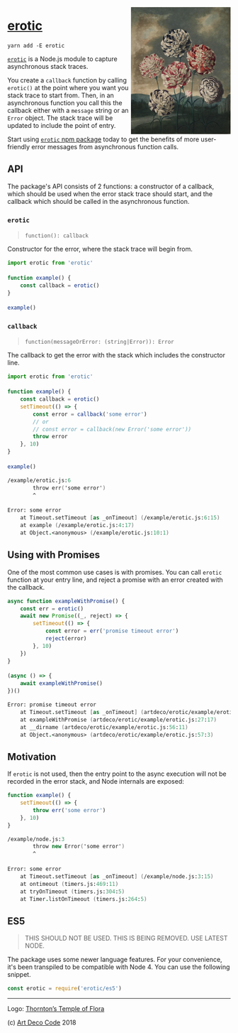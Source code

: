 <a href="https://artdeco.bz/erotic"><img align="right" src="./logo.jpg" width="225" alt="Erotic" />

# erotic</a>

```
yarn add -E erotic
```

[`erotic`][1] is a Node.js module to capture asynchronous stack traces.

You create a `callback` function by calling `erotic()` at the point where you
want you stack trace to start from. Then, in an asynchronous function you call
this the callback either with a `message` string or an `Error` object. The stack
trace will be updated to include the point of entry.

Start using [`erotic` npm package][1] today to get the benefits of more
user-friendly error messages from asynchronous function calls.

## API

The package's API consists of 2 functions: a constructor of a callback, which
should be used when the error stack trace should start, and the callback
which should be called in the asynchronous function.

### `erotic`

> `function(): callback`

Constructor for the error, where the stack trace will begin from.

```js
import erotic from 'erotic'

function example() {
    const callback = erotic()
}

example()
```

### `callback`

> `function(messageOrError: (string|Error)): Error`

The callback to get the error with the stack which includes the constructor
line.

```js
import erotic from 'erotic'

function example() {
    const callback = erotic()
    setTimeout(() => {
        const error = callback('some error')
        // or
        // const error = callback(new Error('some error'))
        throw error
    }, 10)
}

example()
```

```fs
/example/erotic.js:6
        throw err('some error')
        ^

Error: some error
    at Timeout.setTimeout [as _onTimeout] (/example/erotic.js:6:15)
    at example (/example/erotic.js:4:17)
    at Object.<anonymous> (/example/erotic.js:10:1)
```

## Using with Promises

One of the most common use cases is with promises. You can call `erotic`
function at your entry line, and reject a promise with an error created with
the callback.

```js
async function exampleWithPromise() {
    const err = erotic()
    await new Promise((_, reject) => {
        setTimeout(() => {
            const error = err('promise timeout error')
            reject(error)
        }, 10)
    })
}

(async () => {
    await exampleWithPromise()
})()
```

```fs
Error: promise timeout error
    at Timeout.setTimeout [as _onTimeout] (artdeco/erotic/example/erotic.js:30:27)
    at exampleWithPromise (artdeco/erotic/example/erotic.js:27:17)
    at __dirname (artdeco/erotic/example/erotic.js:56:11)
    at Object.<anonymous> (artdeco/erotic/example/erotic.js:57:3)
```

## Motivation

If `erotic` is not used, then the entry point to the async execution will not be
recorded in the error stack, and Node internals are exposed:

```js
function example() {
    setTimeout(() => {
        throw err('some error')
    }, 10)
}
```

```fs
/example/node.js:3
        throw new Error('some error')
        ^

Error: some error
    at Timeout.setTimeout [as _onTimeout] (/example/node.js:3:15)
    at ontimeout (timers.js:469:11)
    at tryOnTimeout (timers.js:304:5)
    at Timer.listOnTimeout (timers.js:264:5)
```

## ES5

> THIS SHOULD NOT BE USED. THIS IS BEING REMOVED. USE LATEST NODE.

The package uses some newer language features. For your convenience, it's been
transpiled to be compatible with Node 4. You can use the following snippet.

```js
const erotic = require('erotic/es5')
```

---


Logo: [Thornton’s Temple of Flora][2]

(c) [Art Deco Code][3] 2018

[1]: https://npmjs.org/packages/erotic
[2]: https://publicdomainreview.org/2015/03/11/sex-and-science-in-robert-thorntons-temple-of-flora/
[3]: https://artdeco.bz
